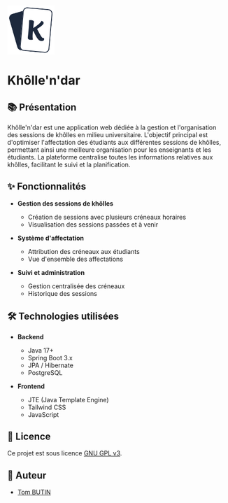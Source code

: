 ![Logo Khôlle'n'dar](src/main/resources/static/images/logo.svg)
# Khôlle'n'dar

## 📚 Présentation

Khôlle'n'dar est une application web dédiée à la gestion et l'organisation des sessions de khôlles en milieu universitaire. L'objectif principal est d'optimiser l'affectation des étudiants aux différentes sessions de khôlles, permettant ainsi une meilleure organisation pour les enseignants et les étudiants. La plateforme centralise toutes les informations relatives aux khôlles, facilitant le suivi et la planification.

## ✨ Fonctionnalités

- **Gestion des sessions de khôlles**
  - Création de sessions avec plusieurs créneaux horaires
  - Visualisation des sessions passées et à venir

- **Système d'affectation**
  - Attribution des créneaux aux étudiants
  - Vue d'ensemble des affectations

- **Suivi et administration**
  - Gestion centralisée des créneaux
  - Historique des sessions

## 🛠️ Technologies utilisées

- **Backend**
  - Java 17+
  - Spring Boot 3.x
  - JPA / Hibernate
  - PostgreSQL

- **Frontend**
  - JTE (Java Template Engine)
  - Tailwind CSS
  - JavaScript

## 📝 Licence

Ce projet est sous licence [GNU GPL v3](LICENSE).

## 👥 Auteur

- [Tom BUTIN](https://redstom.fr)